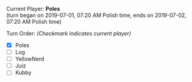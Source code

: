Current Player: **Poles**  
(turn began on 2019-07-01, 07:20 AM Polish time, ends on 2019-07-02, 07:20 AM Polish time)

Turn Order: *(Checkmark indicates current player)*
- [x] Poles
- [ ] Log
- [ ] YellowNerd
- [ ] Juiz
- [ ] Kubby
